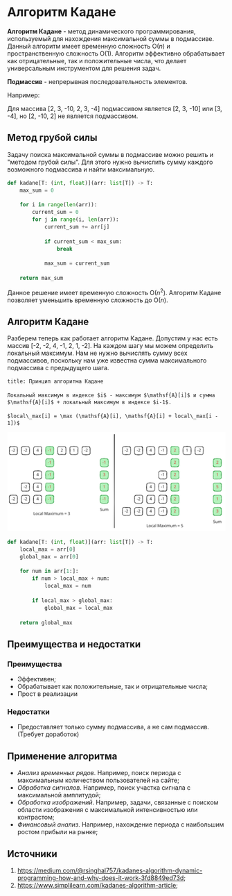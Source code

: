# Алгоритм Кадане

**Алгоритм Кадане** - метод динамического программирования, используемый для нахождения максимальной суммы в подмассиве. Данный алгоритм имеет временную сложность $\mathsf{O}(n)$ и пространственную сложность $\mathsf{O}(1)$. Алгоритм эффективно обрабатывает как отрицательные, так и положительные числа, что делает универсальным инструментом для решения задач. 

**Подмассив** - непрерывная последовательность элементов.

Например:

Для массива [2, 3, -10, 2, 3, -4] подмассивом является [2, 3, -10] или [3, -4], но [2, -10, 2] не является подмассивом. 

## Метод грубой силы

Задачу поиска максимальной суммы в подмассиве можно решить и "методом грубой силы". Для этого нужно вычислить сумму каждого возможного подмассива и найти максимальную. 

```python
def kadane[T: (int, float)](arr: list[T]) -> T:
	max_sum = 0

	for i in range(len(arr)):
		current_sum = 0
		for j in range(i, len(arr)):
			current_sum += arr[j]

			if current_sum < max_sum:
				break
			
			max_sum = current_sum

	return max_sum
```

Данное решение имеет временную сложность $\mathsf{O}(n^2)$. Алгоритм Кадане позволяет уменьшить временную сложность до $\mathsf{O}(n)$.

## Алгоритм Кадане

Разберем теперь как работает алгоритм Кадане. Допустим у нас есть массив [-2, -2, 4, -1, 2, 1, -2]. На каждом шагу мы можем определить локальный максимум. Нам не нужно вычислять сумму всех подмассивов, поскольку нам уже известна сумма максимального подмассива с предыдущего шага.

```ad-info
title: Принцип алгоритма Кадане

Локальный максимум в индексе $i$ - максимум $\mathsf{A}[i]$ и сумма $\mathsf{A}[i]$ + локальный максимум в индексе $i-1$.  

$local\_max[i] = \max (\mathsf{A}[i], \mathsf{A}[i] + local\_max[i - 1])$
```

![kadane-1](statics/img/kadane/kadane.svg)

```python
def kadane[T: (int, float)](arr: list[T]) -> T:
	local_max = arr[0]
	global_max = arr[0]

	for num in arr[1:]:
		if num > local_max + num:
			local_max = num

		if local_max > global_max:
			global_max = local_max

	return global_max
```

## Преимущества и недостатки

### Преимущества

- Эффективен;
- Обрабатывает как положительные, так и отрицательные числа;
- Прост в реализации

### Недостатки

- Предоставляет только сумму подмассива, а не сам подмассив. (Требует доработок)

## Применение алгоритма

- *Анализ временных рядов*. Например, поиск периода с максимальным количеством пользователей на сайте;
- *Обработка сигналов*. Например, поиск участка сигнала с максимальной амплитудой;
- *Обработка изображений*. Например, задачи, связанные с поиском области изображения с максимальной интенсивностью или контрастом;
- *Финансовый анализ*. Например, нахождение периода с наибольшим ростом прибыли на рынке;

## Источники

1. https://medium.com/@rsinghal757/kadanes-algorithm-dynamic-programming-how-and-why-does-it-work-3fd8849ed73d;
2. https://www.simplilearn.com/kadanes-algorithm-article;